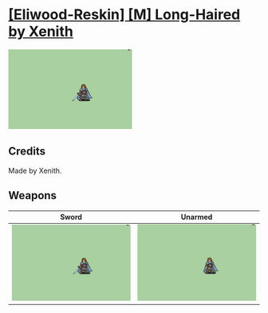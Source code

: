 # [\[Eliwood-Reskin\] \[M\] Long-Haired by Xenith](./)

<img src="./1.%20Sword/Sword_000.png" alt="[Eliwood-Reskin] [M] Long-Haired by Xenith standing" />

## Credits

Made by Xenith.

## Weapons


|Sword |Unarmed |
|  :---: | :---: |
| <img alt="Sword animation" src="./1.%20Sword/Sword.gif" /> | <img alt="Unarmed animation" src="./8.%20Unarmed/Unarmed.gif" /> |
